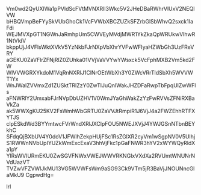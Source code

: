 Vm0wd2QyUXlWa1pPVldScFVtMVNXRll3Wkc5V2JHeDBaRWhrVlUxV2NEQlVW
bHBQVmpBeFYySkVUbGhoCk1VcFVWbXBCZUZkSFZrbGlSbWhvQ2sxck1IaFdi
WEJMVXpGT1NGWnJaRmhpUm5CWVEyMVdjMWR1YkZkaQpWRUkwVlhwR1NtVldV
bkppUjJ4VFlsWktXVkV5YzNkbFJrNXpVbXhrYVFwWFIyaHZWbGh3UzFReVRY
aGEKU0ZaVFlrZFNjRlZ0ZUhka01VVjVaVVYwYWsxck5VcFphMXB2Vm5kd2FW
WlVVWGRXYkdoM1VqRnNXRlJ1ClNrOEtWbXh3Y0ZWcVRrTldSbXh5WVVWT1Yx
WnJWalZVVmxZd1ZUSktTRlZzY0ZwTlJuQnlWakJHZDFaRwpTbFpqUlZwWFls
aFNWRlY2UmxabFJrNVpDbUZHV1V0WmJYaGhWakZzYzFwRVVsZFNiRXBaVkZa
ak5WWXgKU25KV2FsWmhWbGRTU0ZaVVJtRmpiR1J6VjJ4a2FWZEhhRTFXYTJS
clpESkdWd3BYYmtwcFVrWndXRlJXClpFOU5NWEJXVjJ4YWJGSnNTbnBEYkhC
SFdqQjBXbUV4Y0doV1JFWlhZekpHUjFSc1RsZGlXR2cyVm1wSgpNV0V5Ulhj
S1RWWnNVbUpIYUZkWmExcExaV3hhVjFkc1pGaFNWR3hYV2xWYWQyRldXa1pY
YlRsWVlURmEKU0ZwSGVFNWxVWEJWWVRKNGIxVXdXa2RVUmtWNUNrNVdUazVT
TVZwVFZVWlJkMU13VG5WVWFsWm9aSG93Ck9VTm5jR3BaVjJNOUNncGlaMkU9
CgpwdHg=

lrl